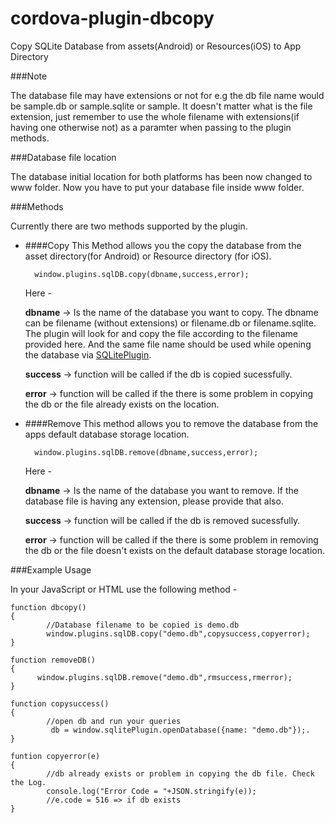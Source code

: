 cordova-plugin-dbcopy
=====================

Copy SQLite Database from assets(Android) or Resources(iOS) to App Directory

###Note

The database file may have extensions or not for e.g the db file name would be sample.db or sample.sqlite or sample. It doesn't matter what is the file extension, just remember to use the whole filename with extensions(if having one otherwise not) as a paramter when passing to the plugin methods.

###Database file location

The database initial location for both platforms has been now changed to www folder. Now you have to put your database file inside www folder.


###Methods

Currently there are two methods supported by the plugin.

* ####Copy
This Method allows you the copy the database from the asset directory(for Android) or Resource directory (for iOS).

  ````
    window.plugins.sqlDB.copy(dbname,success,error);
  ````
  Here -

    **dbname** -> Is the name of the database you want to copy. The dbname can be filename (without extensions) or filename.db or filename.sqlite. The plugin will look for and copy the file according to the filename provided here. And the same file name should be used while opening the database via [SQLitePlugin](https://github.com/brodysoft/Cordova-SQLitePlugin).
        
    **success** -> function will be called if the db is copied sucessfully.
        
    **error** -> function will be called if the there is some problem in copying the db or the file already exists on the location.

* ####Remove
This method allows you to remove the database from the apps default database storage location.

  ````
    window.plugins.sqlDB.remove(dbname,success,error);
  ````
  Here -

    **dbname** -> Is the name of the database you want to remove. If the database file is having any extension, please provide that also.
        
    **success** -> function will be called if the db is removed sucessfully.
        
    **error** -> function will be called if the there is some problem in removing the db or the file doesn't exists on the default database storage location.

###Example Usage

In your JavaScript or HTML use the following method - 

```
function dbcopy()
{
        //Database filename to be copied is demo.db
        window.plugins.sqlDB.copy("demo.db",copysuccess,copyerror);
}

function removeDB()
{
      window.plugins.sqlDB.remove("demo.db",rmsuccess,rmerror);  
}

function copysuccess()
{
        //open db and run your queries
         db = window.sqlitePlugin.openDatabase({name: "demo.db"});.
}

funtion copyerror(e)
{
        //db already exists or problem in copying the db file. Check the Log.
        console.log("Error Code = "+JSON.stringify(e));
        //e.code = 516 => if db exists
}

```
